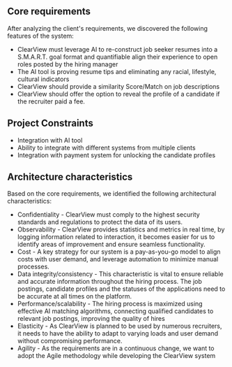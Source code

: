 ## Core requirements
After analyzing the client's requirements, we discovered the following features of the system:
* ClearView must leverage AI to re-construct job seeker resumes into a S.M.A.R.T. goal format and quantifiable align their experience to open roles posted by the hiring manager
* The AI tool is proving resume tips and eliminating any racial, lifestyle, cultural indicators
* ClearView should provide a similarity Score/Match on job descriptions
* ClearView should offer the option to reveal the profile of a candidate if the recruiter paid a fee.


## Project Constraints
* Integration with AI tool
* Ability to integrate with different systems from multiple clients
* Integration with payment system for unlocking the candidate profiles

## Architecture characteristics
Based on the core requirements, we identified the following architectural characteristics:
* Confidentiality - ClearView must comply to the highest security standards and regulations to protect the data of its users.
* Observability - ClearView provides statistics and metrics in real time, by logging information related to interaction, it becomes easier for us to identify areas of improvement and ensure seamless functionality.
* Cost - A key strategy for our system is a pay-as-you-go model to align costs with user demand, and leverage automation to minimize manual processes.
* Data integrity/consistency - This characteristic is vital to ensure reliable and accurate information throughout the hiring process. The job postings, candidate profiles and the statuses of the applications need to be accurate at all times on the platform.
* Performance/scalability - The hiring process is maximized using effective AI matching algorithms, connecting qualified candidates to relevant job postings, improving the quality of hires
* Elasticity - As ClearView is planned to be used by numerous recruiters, it needs to have the ability to adapt to varying loads and user demand without compromising performance.
* Agility - As the requirements are in a continuous change, we want to adopt the Agile methodology while developing the ClearView system
